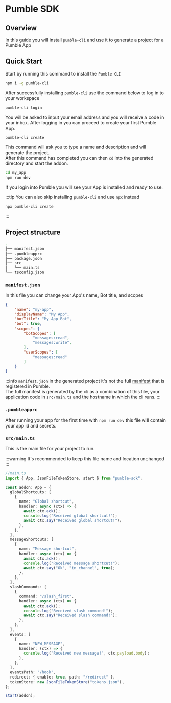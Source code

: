 # Pumble SDK

## Overview
In this guide you will install `pumble-cli` and use it to generate a project for a Pumble App


## Quick Start
Start by running this command to install the `Pumble CLI`

```sh
npm i -g pumble-cli
```

After successfully installing `pumble-cli` use the command below to log in to your workspace 

```sh
pumble-cli login
```

You will be asked to input your email address and you will receive a code in your inbox.
After logging in you can proceed to create your first Pumble App. 

```sh
pumble-cli create
```
This command will ask you to type a name and description and will generate the project.\
After this command has completed you can then `cd` into the generated directory and start the addon.

```sh
cd my_app
npm run dev
```

If you login into Pumble you will see your App is installed and ready to use.

:::tip
You can also skip installing `pumble-cli` and use `npx` instead 
```sh
npx pumble-cli create
```
:::

## Project structure 

```sh
.
├── manifest.json
├── .pumbleapprc
├── package.json
├── src
│   └── main.ts
└── tsconfig.json
```

### `manifest.json`
In this file you can change your App's name, Bot title, and scopes

```json
{
    "name": "my-app",
    "displayName": "My App",
    "botTitle": "My App Bot",
    "bot": true,
    "scopes": {
        "botScopes": [
            "messages:read",
            "messages:write",
        ],
        "userScopes": [
            "messages:read"
        ]
    }
}
```

:::info
`manifest.json` in the generated project it's not the full [manifest](/manifest) that is registered in Pumble.\
The full manifest is generated by the cli as a combination of this file, your application code in `src/main.ts` and the hostname in which the cli runs. 
:::

### `.pumbleapprc`
After running your app for the first time with `npm run dev` this file will contain your app id and secrets.

### `src/main.ts`
This is the main file for your project to run.   

:::warning
It's recommended to keep this file name and location unchanged
:::


```typescript
//main.ts
import { App, JsonFileTokenStore, start } from "pumble-sdk";

const addon: App = {
  globalShortcuts: [
    {
      name: "Global shortcut",
      handler: async (ctx) => {
        await ctx.ack();
        console.log("Received global shortcut!");
        await ctx.say("Received global shortcut!");
      },
    },
  ],
  messageShortcuts: [
    {
      name: "Message shortcut",
      handler: async (ctx) => {
        await ctx.ack();
        console.log("Received message shortcut!");
        await ctx.say("Ok", "in_channel", true);
      },
    },
  ],
  slashCommands: [
    {
      command: "/slash_first",
      handler: async (ctx) => {
        await ctx.ack();
        console.log("Received slash command!");
        await ctx.say("Received slash command!");
      },
    },
  ],
  events: [
    {
      name: "NEW_MESSAGE",
      handler: (ctx) => {
        console.log("Received new message!", ctx.payload.body);
      },
    },
  ],
  eventsPath: "/hook",
  redirect: { enable: true, path: "/redirect" },
  tokenStore: new JsonFileTokenStore("tokens.json"),
};

start(addon);
```